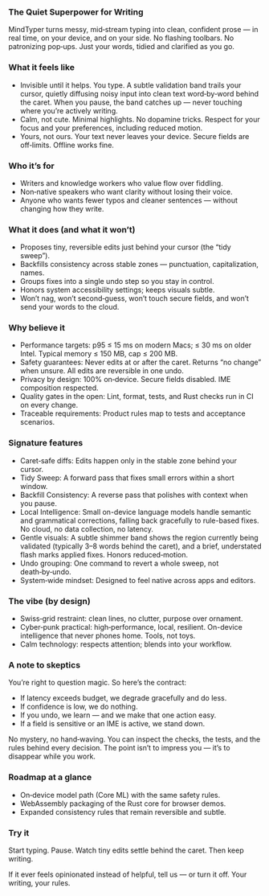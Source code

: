 <!--══════════════════════════════════════════════════
  ╔══════════════════════════════════════════════════════╗
  ║  ░  M I N D T Y P E R   M A N I F E S T O  ░░░░░░░░░  ║
  ║                                                      ║
  ║                                                      ║
  ║                                                      ║
  ║                                                      ║
  ║           ╌╌  P L A C E  H O L D E R  ╌╌             ║
  ║                                                      ║
  ║                                                      ║
  ║                                                      ║
  ║                                                      ║
  ╚══════════════════════════════════════════════════════╝
    • WHAT ▸ Product narrative: vision, feel, and proof points
    • WHY  ▸ Inspire non‑technical readers; convince skeptics
    • HOW  ▸ Story first, with measurable, verifiable claims
-->

### The Quiet Superpower for Writing

MindTyper turns messy, mid‑stream typing into clean, confident prose — in real time, on your device, and on your side. No flashing toolbars. No patronizing pop‑ups. Just your words, tidied and clarified as you go.

### What it feels like

- Invisible until it helps. You type. A subtle validation band trails your cursor, quietly diffusing noisy input into clean text word‑by‑word behind the caret. When you pause, the band catches up — never touching where you’re actively writing.
- Calm, not cute. Minimal highlights. No dopamine tricks. Respect for your focus and your preferences, including reduced motion.
- Yours, not ours. Your text never leaves your device. Secure fields are off‑limits. Offline works fine.

### Who it’s for

- Writers and knowledge workers who value flow over fiddling.
- Non‑native speakers who want clarity without losing their voice.
- Anyone who wants fewer typos and cleaner sentences — without changing how they write.

### What it does (and what it won’t)

- Proposes tiny, reversible edits just behind your cursor (the “tidy sweep”).
- Backfills consistency across stable zones — punctuation, capitalization, names.
- Groups fixes into a single undo step so you stay in control.
- Honors system accessibility settings; keeps visuals subtle.
- Won’t nag, won’t second‑guess, won’t touch secure fields, and won’t send your words to the cloud.

### Why believe it

- Performance targets: p95 ≤ 15 ms on modern Macs; ≤ 30 ms on older Intel. Typical memory ≤ 150 MB, cap ≤ 200 MB.
- Safety guarantees: Never edits at or after the caret. Returns “no change” when unsure. All edits are reversible in one undo.
- Privacy by design: 100% on‑device. Secure fields disabled. IME composition respected.
- Quality gates in the open: Lint, format, tests, and Rust checks run in CI on every change.
- Traceable requirements: Product rules map to tests and acceptance scenarios.

### Signature features

- Caret‑safe diffs: Edits happen only in the stable zone behind your cursor.
- Tidy Sweep: A forward pass that fixes small errors within a short window.
- Backfill Consistency: A reverse pass that polishes with context when you pause.
- Local Intelligence: Small on-device language models handle semantic and grammatical corrections, falling back gracefully to rule-based fixes. No cloud, no data collection, no latency.
- Gentle visuals: A subtle shimmer band shows the region currently being validated (typically 3–8 words behind the caret), and a brief, understated flash marks applied fixes. Honors reduced‑motion.
- Undo grouping: One command to revert a whole sweep, not death‑by‑undo.
- System‑wide mindset: Designed to feel native across apps and editors.

### The vibe (by design)

- Swiss‑grid restraint: clean lines, no clutter, purpose over ornament.
- Cyber‑punk practical: high‑performance, local, resilient. On-device intelligence that never phones home. Tools, not toys.
- Calm technology: respects attention; blends into your workflow.

### A note to skeptics

You’re right to question magic. So here’s the contract:

- If latency exceeds budget, we degrade gracefully and do less.
- If confidence is low, we do nothing.
- If you undo, we learn — and we make that one action easy.
- If a field is sensitive or an IME is active, we stand down.

No mystery, no hand‑waving. You can inspect the checks, the tests, and the rules behind every decision. The point isn’t to impress you — it’s to disappear while you work.

### Roadmap at a glance

- On‑device model path (Core ML) with the same safety rules.
- WebAssembly packaging of the Rust core for browser demos.
- Expanded consistency rules that remain reversible and subtle.

### Try it

Start typing. Pause. Watch tiny edits settle behind the caret. Then keep writing.

If it ever feels opinionated instead of helpful, tell us — or turn it off. Your writing, your rules.
